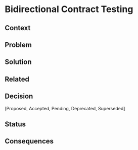 # Bidirectional Contract Testing

## Context

## Problem

## Solution

## Related

## Decision
[Proposed, Accepted, Pending, Deprecated, Superseded]

## Status

## Consequences

